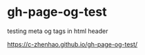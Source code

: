 # gh-page-og-test
testing meta og tags in html header 

https://c-zhenhao.github.io/gh-page-og-test/
